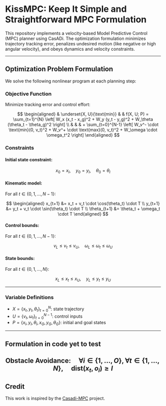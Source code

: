 # KissMPC: Keep It Simple and Straightforward MPC Formulation

This repository implements a velocity-based Model Predictive Control (MPC) planner using CasADi. The optimization formulation minimizes trajectory tracking error, penalizes undesired motion (like negative or high angular velocity), and obeys dynamics and velocity constraints.

---

##  Optimization Problem Formulation

We solve the following nonlinear program at each planning step:

### Objective Function

Minimize tracking error and control effort:

$$
\begin{aligned}
& \underset{X, U}{\text{min}} & & f(X, U; P) = \sum_{t=1}^{N} \left[ 
    W_x (x_t - x_g)^2 + 
    W_y (y_t - y_g)^2 + 
    W_\theta (\theta_t - \theta_g)^2 
\right] \\
& & & + \sum_{t=0}^{N-1} \left[ 
    W_v^- \cdot \text{min}(0, v_t)^2 + 
    W_v^+ \cdot \text{max}(0, v_t)^2 + 
    W_\omega \cdot \omega_t^2 
\right]
\end{aligned}
$$

### Constraints

#### Initial state constraint:

$$
x_0 = x_I, \quad y_0 = y_I, \quad \theta_0 = \theta_I
$$

#### Kinematic model:

For all $t \in \{0, 1, \dots, N-1\}$:

$$
\begin{aligned}
x_{t+1} &= x_t + v_t \cdot \cos(\theta_t) \cdot T \\
y_{t+1} &= y_t + v_t \cdot \sin(\theta_t) \cdot T \\
\theta_{t+1} &= \theta_t + \omega_t \cdot T
\end{aligned}
$$

#### Control bounds:

For all $t \in \{0, 1, \dots, N-1\}$:

$$
v_L \leq v_t \leq v_U, \quad
\omega_L \leq \omega_t \leq \omega_U
$$

#### State bounds:

For all $t \in \{0, 1, \dots, N\}$:

$$
x_L \leq x_t \leq x_U, \quad
y_L \leq y_t \leq y_U
$$

---

### Variable Definitions

* $X = \{x_t, y_t, \theta_t\}_{t=0}^{N}$: state trajectory
* $U = \{v_t, \omega_t\}_{t=0}^{N-1}$: control inputs
* $P = \{x_I, y_I, \theta_I, x_G, y_G, \theta_G\}$: initial and goal states

---

## Formulation in code yet to test

$$
\text{Obstacle Avoidance:} \quad \forall i \in \{1, \dots, O\}, \forall t \in \{1, \dots, N\}, \quad \text{dist}(x_t, o_i) \geq I
$$
---

## Credit

This work is inspired by the [Casadi-MPC](https://github.com/Smart-Wheelchair-RRC/casadi-mpc) project.
